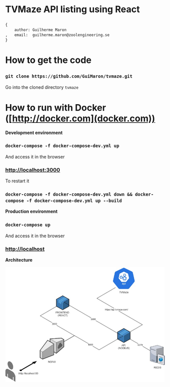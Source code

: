 #   TVMaze API listing using React

### 
    {
        author: Guilherme Maron
    ,   email:  guilherme.maron@zoolengineering.se
    }



# How to get the code

### `git clone https://github.com/GuiMaron/tvmaze.git`

Go into the cloned directory `tvmaze`



# How to run with Docker ([http://docker.com](docker.com))

**Development environment**

###  `docker-compose -f docker-compose-dev.yml up`

And access it in the browser
### [http://localhost:3000](http://localhost)

To restart it

###  `docker-compose -f docker-compose-dev.yml down && docker-compose -f docker-compose-dev.yml up --build`

**Production environment**

###  `docker-compose up`

And access it in the browser
### [http://localhost](http://localhost)


**Architecture**

![Architecture](architecture.jpg "Architecture")
